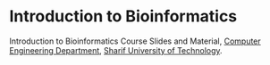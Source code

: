 # Introduction to Bioinformatics
Introduction to Bioinformatics Course Slides and Material, [Computer Engineering Department](https://ce.sharif.edu), [Sharif University of Technology](https://www.sharif.edu).
